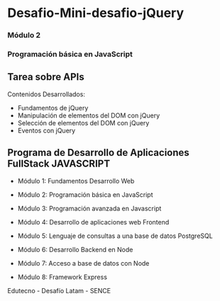 # Desafio-Mini-desafio-jQuery

### Módulo 2
### Programación básica en JavaScript

## Tarea sobre APIs

Contenidos Desarrollados:

- Fundamentos de jQuery
- Manipulación de elementos del DOM con jQuery
- Selección de elementos del DOM con jQuery
- Eventos con jQuery


## Programa de Desarrollo de Aplicaciones FullStack JAVASCRIPT

- Módulo 1: Fundamentos Desarrollo Web

- Módulo 2: Programación básica en JavaScript

- Módulo 3: Programación avanzada en Javascript

- Módulo 4: Desarrollo de aplicaciones web Frontend

- Módulo 5: Lenguaje de consultas a una base de datos PostgreSQL

- Módulo 6: Desarrollo Backend en Node

- Módulo 7: Acceso a base de datos con Node

- Módulo 8: Framework Express

Edutecno - Desafío Latam - SENCE
